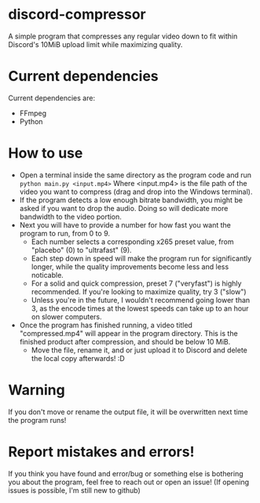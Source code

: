 # discord-compressor
A simple program that compresses any regular video down to fit within Discord's 10MiB upload limit while maximizing quality.

# Current dependencies
Current dependencies are:
* FFmpeg
* Python

# How to use
* Open a terminal inside the same directory as the program code and run ``python main.py <input.mp4>``
Where <input.mp4> is the file path of the video you want to compress (drag and drop into the Windows terminal).
* If the program detects a low enough bitrate bandwidth, you might be asked if you want to drop the audio. Doing so will dedicate more bandwidth to the video portion.
* Next you will have to provide a number for how fast you want the program to run, from 0 to 9.
  * Each number selects a corresponding x265 preset value, from "placebo" (0) to "ultrafast" (9).
  * Each step down in speed will make the program run for significantly longer, while the quality improvements become less and less noticable.
  * For a solid and quick compression, preset 7 ("veryfast") is highly recommended. If you're looking to maximize quality, try 3 ("slow")
  * Unless you're in the future, I wouldn't recommend going lower than 3, as the encode times at the lowest speeds can take up to an hour on slower computers.
* Once the program has finished running, a video titled "compressed.mp4" will appear in the program directory. This is the finished product after compression, and should be below 10 MiB.
  * Move the file, rename it, and or just upload it to Discord and delete the local copy afterwards! :D

# Warning
If you don't move or rename the output file, it will be overwritten next time the program runs!

# Report mistakes and errors!
If you think you have found and error/bug or something else is bothering you about the program, feel free to reach out or open an issue! (If opening issues is possible, I'm still new to github)



